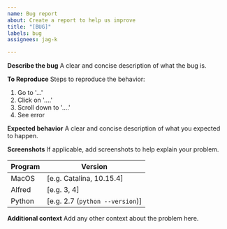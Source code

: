 ```yaml
---
name: Bug report
about: Create a report to help us improve
title: "[BUG]"
labels: bug
assignees: jag-k

---
```


**Describe the bug**
A clear and concise description of what the bug is.

**To Reproduce**
Steps to reproduce the behavior:
1. Go to '...'
2. Click on '....'
3. Scroll down to '....'
4. See error

**Expected behavior**
A clear and concise description of what you expected to happen.

**Screenshots**
If applicable, add screenshots to help explain your problem.

Program | Version
-------- | -----------------
MacOS | [e.g. Catalina, 10.15.4]
Alfred | [e.g. 3, 4]
Python | [e.g. 2.7 (`python --version`)]

**Additional context**
Add any other context about the problem here.
